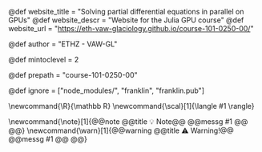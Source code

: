 <!--
Add here global page variables to use throughout your
website.
The website_* must be defined for the RSS to work
-->
@def website_title = "Solving partial differential equations in parallel on GPUs"
@def website_descr = "Website for the Julia GPU course"
@def website_url   = "https://eth-vaw-glaciology.github.io/course-101-0250-00/"

@def author = "ETHZ - VAW-GL"

@def mintoclevel = 2

@def prepath = "course-101-0250-00"
<!--
Add here files or directories that should be ignored by Franklin, otherwise
these files might be copied and, if markdown, processed by Franklin which
you might not want. Indicate directories by ending the name with a `/`.
-->
@def ignore = ["node_modules/", "franklin", "franklin.pub"]

<!--
Add here global latex commands to use throughout your
pages. It can be math commands but does not need to be.
For instance:
* \newcommand{\phrase}{This is a long phrase to copy.}
-->
\newcommand{\R}{\mathbb R}
\newcommand{\scal}[1]{\langle #1 \rangle}

\newcommand{\note}[1]{@@note @@title :bulb: Note@@ @@messg #1 @@ @@}
\newcommand{\warn}[1]{@@warning @@title ⚠️ Warning!@@ @@messg #1 @@ @@}